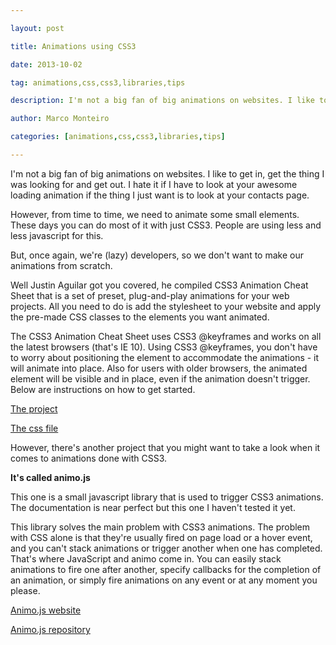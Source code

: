 ---
layout: post
title: Animations using CSS3
date: 2013-10-02
tag: animations,css,css3,libraries,tips
description: I'm not a big fan of big animations on websites. I like to get in, get the thing I was looking for and get out. I hate it if I
author: Marco Monteiro
categories: [animations,css,css3,libraries,tips]
---

I'm not a big fan of big animations on websites. I like to get in, get the thing I was looking for and get out. I hate it if I have to look at your awesome loading animation if the thing I just want is to look at your contacts page.

However, from time to time, we need to animate some small elements. These days you can do most of it with just CSS3. People are using less and less javascript for this.

<!--more-->

But, once again, we're (lazy) developers, so we don't want to make our animations from scratch.

Well Justin Aguilar got you covered, he compiled CSS3 Animation Cheat Sheet that is a set of preset, plug-and-play animations for your web projects. All you need to do is add the stylesheet to your website and apply the pre-made CSS classes to the elements you want animated.

The CSS3 Animation Cheat Sheet uses CSS3 @keyframes and works on all the latest browsers (that's IE 10). Using CSS3 @keyframes, you don't have to worry about positioning the element to accommodate the animations - it will animate into place. Also for users with older browsers, the animated element will be visible and in place, even if the animation doesn't trigger. Below are instructions on how to get started.

[<i class="icon-external-link"></i> The project](http://www.justinaguilar.com/animations/index.html)

[<i class="icon-css3"></i> The css file](http://www.justinaguilar.com/animations/index.html#download)

However, there's another project that you might want to take a look when it comes to animations done with CSS3.

**It's called animo.js**

This one is a small javascript library that is used to trigger CSS3 animations. The documentation is near perfect but this one I haven't tested it yet.

This library solves the main problem with CSS3 animations. The problem with CSS alone is that they're usually fired on page load or a hover event, and you can't stack animations or trigger another when one has completed. That's where JavaScript and animo come in. You can easily stack animations to fire one after another, specify callbacks for the completion of an animation, or simply fire animations on any event or at any moment you please.

[<i class="icon-external-link"></i> Animo.js website](http://labs.bigroomstudios.com/libraries/animo-js)

[<i class="icon-github"></i> Animo.js repository](https://github.com/ThrivingKings/animo.js)